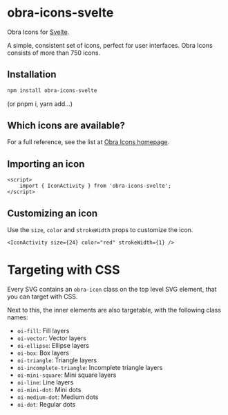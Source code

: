 # obra-icons-svelte

Obra Icons for <a href="https://svelte.dev/">Svelte</a>.

A simple, consistent set of icons, perfect for user interfaces. Obra Icons consists of more than 750 icons.

## Installation

```bash
npm install obra-icons-svelte
```

(or pnpm i, yarn add...)

## Which icons are available?

For a full reference, see the list at [Obra Icons homepage](https://icons.obra.studio/).

## Importing an icon

```svelte
<script>
	import { IconActivity } from 'obra-icons-svelte';
</script>
```

## Customizing an icon

Use the `size`, `color` and `strokeWidth` props to customize the icon.

```svelte
<IconActivity size={24} color="red" strokeWidth={1} />
```

# Targeting with CSS

Every SVG contains an `obra-icon` class on the top level SVG element, that you can target with CSS.

Next to this, the inner elements are also targetable, with the following class names:

-   `oi-fill`: Fill layers
-   `oi-vector`: Vector layers
-   `oi-ellipse`: Ellipse layers
-   `oi-box`: Box layers
-   `oi-triangle`: Triangle layers
-   `oi-incomplete-triangle`: Incomplete triangle layers
-   `oi-mini-square`: Mini square layers
-   `oi-line`: Line layers
-   `oi-mini-dot`: Mini dots
-   `oi-medium-dot`: Medium dots
-   `oi-dot`: Regular dots

